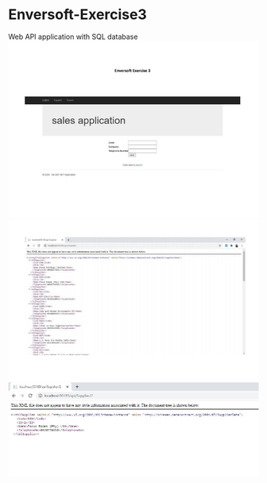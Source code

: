 # Enversoft-Exercise3
Web API application with SQL database
![Test Image 3](O.JPG)
![Test Image 4](TT.JPG)
![Test Image 5](gfg.JPG)
